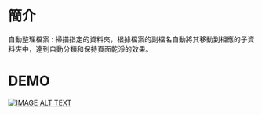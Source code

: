 # 簡介
自動整理檔案 : 掃描指定的資料夾，根據檔案的副檔名自動將其移動到相應的子資料夾中，達到自動分類和保持頁面乾淨的效果。

# DEMO
[![IMAGE ALT TEXT](http://img.youtube.com/vi/4EbxkTCFjqA/0.jpg)](https://www.youtube.com/watch?v=4EbxkTCFjqA "AutoCleaner DEMO")
